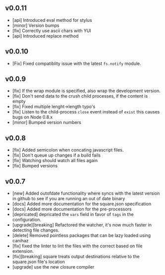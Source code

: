 ## v0.0.11
- [api] Introduced eval method for stylus
- [minor] Version bumps
- [fix] Correctly use ascii chars with YUI
- [api] Introduced replace method

## v0.0.10
- [Fix] Fixed compatiblity issue with the latest `fs.notify` module.

## v0.0.9
- [fix] If the wrap module is specified, also wrap the development version.
- [fix] Don't send data to the crush child processes, if the content is empty
- [fix] Fixed multiple lenght->length typo's
- [fix] Listen to the child-process `close` event instead of `exist` this causes
  bugs on Node 0.8.x 
- [minor] Bumped version numbers

## v0.0.8
- [fix] Added semicolon when concating javascript files.
- [fix] Don't queue up changes if a build fails
- [fix] Watching should watch all files again
- [fix] Bumped versions

## v0.0.7

- [new] Added outofdate functionality where syncs with the latest version in
  github to see if you are running an out of date binary
- [docs] Added more documentation for the square.json specification
- [docs] Added more documentation for the pre-processors
- [depricated] depricated the `vars` field in favor of `tags` in the
  configuration.
- [upgrade][breaking] Refactored the watcher, it's now much faster in detecting file
  changes.
- [delete] Removed pointless packages that can be lazy loaded using canihaz
- [fix] fixed the linter to lint the files with the correct based on file
  extension.
- [fix][breaking] square treats output destinations relative to the square.json
  file's location
- [upgrade] use the new closure compiler

